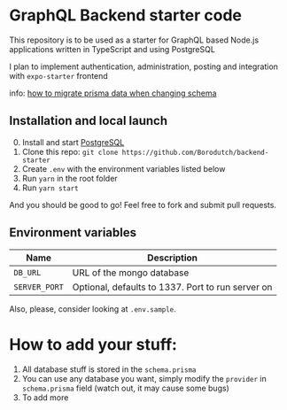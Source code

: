 # GraphQL Backend starter code

This repository is to be used as a starter for GraphQL based Node.js applications written in TypeScript and using PostgreSQL

I plan to implement authentication, administration, posting and integration with `expo-starter` frontend

info: [how to migrate prisma data when changing schema](https://stackoverflow.com/questions/70774184/how-to-run-prisma-schema-update-without-erasing-the-postgresql-data)

## Installation and local launch

0. Install and start [PostgreSQL](https://formulae.brew.sh/formula/postgresql@16)
1. Clone this repo: `git clone https://github.com/Borodutch/backend-starter`
2. Create `.env` with the environment variables listed below
3. Run `yarn` in the root folder
4. Run `yarn start`

And you should be good to go! Feel free to fork and submit pull requests.

## Environment variables

| Name          | Description                                       |
| ------------- | ------------------------------------------------- |
| `DB_URL`      | URL of the mongo database                         |
| `SERVER_PORT` | Optional, defaults to 1337. Port to run server on |

Also, please, consider looking at `.env.sample`.

# How to add your stuff:

1. All database stuff is stored in the `schema.prisma`
2. You can use any database you want, simply modify the `provider` in `schema.prisma` field (watch out, it may cause some bugs)
3. To add more
